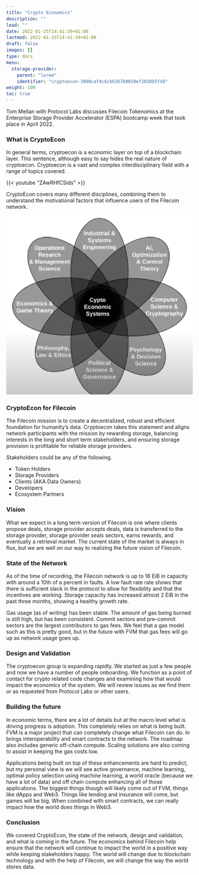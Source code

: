 ```yaml
---
title: "Crypto Economics"
description: ""
lead: ""
date: 2022-01-25T14:41:39+01:00
lastmod: 2022-01-25T14:41:39+01:00
draft: false
images: []
type: docs
menu:
  storage-provider:
    parent: "lorem"
    identifier: "cryptoecon-3090caf4c6cb6367b0650ef2038b5fd8"
weight: 100
toc: true
---
```

Tom Mellan with Protocol Labs discusses Filecoin Tokenomics at the Enterprise Storage Provider Accelerator (ESPA) bootcamp week that took place in April 2022.

### What is CryptoEcon

In general terms, cryptoecon is a economic layer on top of a blockchain layer. This sentence, although easy to say hides the real nature of cryptoecon. Cryptoecon is a vast and complex interdisciplinary field with a range of topics covered.

{{< youtube "ZAwRHfCSids" >}}

CryptoEcon covers many different disciplines, combining them to understand the motivational factors that influence users of the Filecoin network. 

![CryptoEcon](cryptoecon.png)

### CryptoEcon for Filecoin

The Filecoin mission is to create a decentralized, robust and efficient foundation for humanity’s data. Cryptoecon takes this statement and aligns network participants with the mission by rewarding storage, balancing interests in the long and short term stakeholders, and ensuring storage provision is profitable for reliable storage providers. 

Stakeholders could be any of the following. 

- Token Holders
- Storage Providers
- Clients (AKA Data Owners)
- Developers
- Ecosystem Partners

### Vision

What we expect in a long term version of Filecoin is one where clients propose deals, storage provider accepts deals, data is transferred to the storage provider, storage provider seals sectors, earns rewards, and eventually a retrieval market. The current state of the market is always in flux, but we are well on our way to realizing the future vision of Filecoin.

### State of the Network

As of the time of recording, the Filecoin network is up to 16 EiB in capacity with around a 10th of a percent in faults. A low fault rate rate shows that there is sufficient slack in the protocol to allow for flexibility and that the incentives are working. Storage capacity has increased almost 2 EiB in the past three months, showing a healthy growth rate. 

Gas usage (as of writing) has been stable. The amount of gas being burned is still high, but has been consistent. Commit sectors and pre-commit sectors are the largest contributors to gas fees. We feel that a gas model such as this is pretty good, but in the future with FVM that gas fees will go up as network usage goes up. 

### Design and Validation

The cryptoecon group is expanding rapidly. We started as just a few people and now we have a number of people onboarding. We function as a point of contact for crypto related code changes and examining how that would impact the economics of the system. We will review issues as we find them or as requested from Protocol Labs or other users. 

### Building the future

In economic terms, there are a lot of details but at the macro level what is driving progress is adoption. This completely relies on what is being built. FVM is a major project that can completely change what Filecoin can do. In brings interoperability and smart contracts to the network. The roadmap also includes generic off-chain compute. Scaling solutions are also coming to assist in keeping the gas costs low. 

Applications being built on top of these enhancements are hard to predict, but my personal view is we will see active governance, machine learning, optimal policy selection using machine learning, a world oracle (because we have a lot of data) and off chain compute enhancing all of those applications. The biggest things though will likely come out of FVM, things like dApps and Web3. Things like lending and insurance will come, but games will be big. When combined with smart contracts, we can really impact how the world does things in Web3. 

### Conclusion

We covered CryptoEcon, the state of the network, design and validation, and what is coming in the future. The economics behind Filecoin help ensure that the network will continue to impact the world in a positive way while keeping stakeholders happy. The world will change due to blockchain technology and with the help of Filecoin, we will change the way the world stores data.
